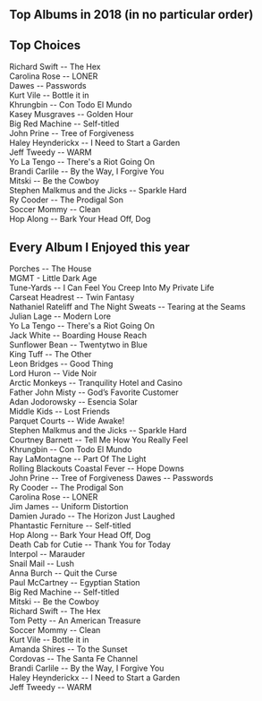 ## Top Albums in 2018 (in no particular order)

## Top Choices
Richard Swift -- The Hex  
Carolina Rose -- LONER  
Dawes -- Passwords  
Kurt Vile -- Bottle it in  
Khrungbin -- Con Todo El Mundo  
Kasey Musgraves -- Golden Hour  
Big Red Machine -- Self-titled  
John Prine -- Tree of Forgiveness  
Haley Heynderickx -- I Need to Start a Garden   
Jeff Tweedy -- WARM  
Yo La Tengo -- There's a Riot Going On  
Brandi Carlile -- By the Way, I Forgive You  
Mitski -- Be the Cowboy  
Stephen Malkmus and the Jicks -- Sparkle Hard  
Ry Cooder -- The Prodigal Son  
Soccer Mommy -- Clean  
Hop Along -- Bark Your Head Off, Dog  

## Every Album I Enjoyed this year
Porches -- The House  
MGMT - Little Dark Age  
Tune-Yards -- I Can Feel You Creep Into My Private Life  
Carseat Headrest -- Twin Fantasy  
Nathaniel Rateliff and The Night Sweats -- Tearing at the Seams  
Julian Lage -- Modern Lore  
Yo La Tengo -- There's a Riot Going On  
Jack White -- Boarding House Reach  
Sunflower Bean -- Twentytwo in Blue  
King Tuff -- The Other  
Leon Bridges -- Good Thing  
Lord Huron -- Vide Noir  
Arctic Monkeys -- Tranquility Hotel and Casino  
Father John Misty -- God’s Favorite Customer  
Adan Jodorowsky -- Esencia Solar  
Middle Kids -- Lost Friends  
Parquet Courts -- Wide Awake!  
Stephen Malkmus and the Jicks -- Sparkle Hard  
Courtney Barnett -- Tell Me How You Really Feel  
Khrungbin -- Con Todo El Mundo  
Ray LaMontagne -- Part Of The Light  
Rolling Blackouts Coastal Fever -- Hope Downs  
John Prine -- Tree of Forgiveness
Dawes -- Passwords  
Ry Cooder -- The Prodigal Son  
Carolina Rose -- LONER  
Jim James -- Uniform Distortion  
Damien Jurado -- The Horizon Just Laughed  
Phantastic Ferniture -- Self-titled  
Hop Along -- Bark Your Head Off, Dog  
Death Cab for Cutie -- Thank You for Today  
Interpol -- Marauder  
Snail Mail -- Lush  
Anna Burch -- Quit the Curse  
Paul McCartney -- Egyptian Station  
Big Red Machine -- Self-titled  
Mitski -- Be the Cowboy  
Richard Swift -- The Hex  
Tom Petty -- An American Treasure  
Soccer Mommy -- Clean  
Kurt Vile -- Bottle it in  
Amanda Shires -- To the Sunset   
Cordovas -- The Santa Fe Channel  
Brandi Carlile -- By the Way, I Forgive You  
Haley Heynderickx -- I Need to Start a Garden  
Jeff Tweedy -- WARM  

